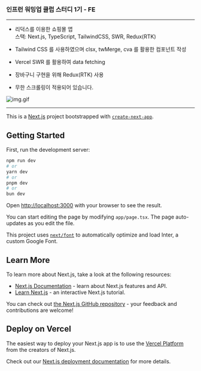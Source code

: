 ### 인프런 워밍업 클럽 스터디 1기 - FE

---

- 리덕스를 이용한 쇼핑몰 앱   
  스택: Next.js, TypeScript, TailwindCSS, SWR, Redux(RTK)

- Tailwind CSS 를 사용하였으며 clsx, twMerge, cva 를 활용한 컴포넌트 작성
- Vercel SWR 를 활용하여 data fetching
- 장바구니 구현을 위해 Redux(RTK) 사용
- 무한 스크롤링이 적용되어 있습니다.

![img.gif](img.gif)

---

This is a [Next.js](https://nextjs.org/) project bootstrapped with [`create-next-app`](https://github.com/vercel/next.js/tree/canary/packages/create-next-app).

## Getting Started

First, run the development server:

```bash
npm run dev
# or
yarn dev
# or
pnpm dev
# or
bun dev
```

Open [http://localhost:3000](http://localhost:3000) with your browser to see the result.

You can start editing the page by modifying `app/page.tsx`. The page auto-updates as you edit the file.

This project uses [`next/font`](https://nextjs.org/docs/basic-features/font-optimization) to automatically optimize and load Inter, a custom Google Font.

## Learn More

To learn more about Next.js, take a look at the following resources:

- [Next.js Documentation](https://nextjs.org/docs) - learn about Next.js features and API.
- [Learn Next.js](https://nextjs.org/learn) - an interactive Next.js tutorial.

You can check out [the Next.js GitHub repository](https://github.com/vercel/next.js/) - your feedback and contributions are welcome!

## Deploy on Vercel

The easiest way to deploy your Next.js app is to use the [Vercel Platform](https://vercel.com/new?utm_medium=default-template&filter=next.js&utm_source=create-next-app&utm_campaign=create-next-app-readme) from the creators of Next.js.

Check out our [Next.js deployment documentation](https://nextjs.org/docs/deployment) for more details.
